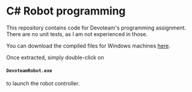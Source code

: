 # C# Robot programming

This repository contains code for Devoteam's programming assignment. There are no unit tests, as I am not experienced in those.

You can download the compiled files for Windows machines [here](https://github.com/mobra/DevoteamRobot/releases/tag/1.0.0).

Once extracted, simply double-click on
#### `DevoteamRobot.exe` 
to launch the robot controller.
